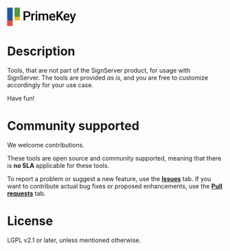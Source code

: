 ![PrimeKey](primekey_logo.png)
# Description
Tools, that are not part of the SignServer product, for usage with SignServer. The tools are provided _as is_, and you are free to customize accordingly for your use case. 

Have fun!

# Community supported 
We welcome contributions.

These tools are open source and community supported, meaning that there is **no SLA** applicable for these tools. 

To report a problem or suggest a new feature, use the **[Issues](../../issues)** tab. If you want to contribute actual bug fixes or proposed enhancements, use the **[Pull requests](../../pulls)** tab.

# License
LGPL v2.1 or later, unless mentioned otherwise.

